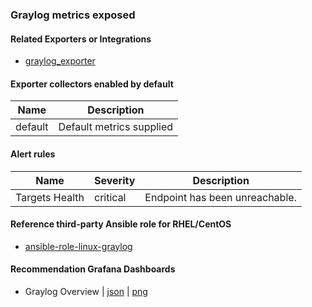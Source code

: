 ### Graylog metrics exposed

#### Related Exporters or Integrations
- [graylog_exporter](https://github.com/graylog-labs/graylog-plugin-metrics-reporter/tree/master/metrics-reporter-prometheus)

#### Exporter collectors enabled by default
Name     | Description 
---------|-------------
default|Default metrics supplied

#### Alert rules
Name|Severity|Description
-|-|-
Targets Health|critical|Endpoint has been unreachable.

#### Reference third-party Ansible role for RHEL/CentOS
- [ansible-role-linux-graylog](https://github.com/goldstrike77/ansible-role-linux-graylog)

#### Recommendation Grafana Dashboards
- Graylog Overview | [json](https://raw.githubusercontent.com/goldstrike77/ansible-role-linux-grafana/master/files/dashboards/Universal/Graylog_Overview.json) | [png](https://raw.githubusercontent.com/goldstrike77/Screenshots/master/Grafana/Universal/Graylog_Overview.png)